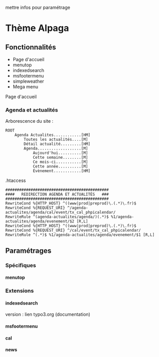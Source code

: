 mettre infos pour paramétrage

# Thème Alpaga

## Fonctionnalités

* Page d'accueil
* menutop
* indexedsearch
* msfootermenu
* simpleweather
* Mega menu

Page d'accueil
### Agenda et actualités
Arborescence du site :
```
ROOT
    Agenda Actualites............[HM]
        Toutes les actualités....[M]
        Détail actualité.........[HM]
        Agenda...................[M]
            Aujourd'hui..........[M]
            Cette semaine........[M]
            Ce mois-ci...........[M]
            Cette année..........[M]
            Évènement............[HM]
```

.htaccess
```
#############################################
####   REDIRECTION AGENDA ET ACTUALITÉS   ###
#############################################
RewriteCond %{HTTP_HOST} ^((www|prod|preprod)\.(.*)\.fr)$
RewriteCond %{REQUEST_URI} ^/agenda-actualites/agenda/cal/event/tx_cal_phpicalendar/
RewriteRule ^(agenda-actualites/agenda/)(.*)$ %1/agenda-actualites/agenda/evenement/$2 [R,L]
RewriteCond %{HTTP_HOST} ^((www|prod|preprod)\.(.*)\.fr)$
RewriteCond %{REQUEST_URI} ^/cal/event/tx_cal_phpicalendar/
RewriteRule ^(.*)$ %1/agenda-actualites/agenda/evenement/$1 [R,L]
```

## Paramétrages
### Spécifiques

#### menutop

### Extensions

#### indexedsearch
version :
lien typo3.org (documentation)
#### msfootermenu
#### cal
#### news


